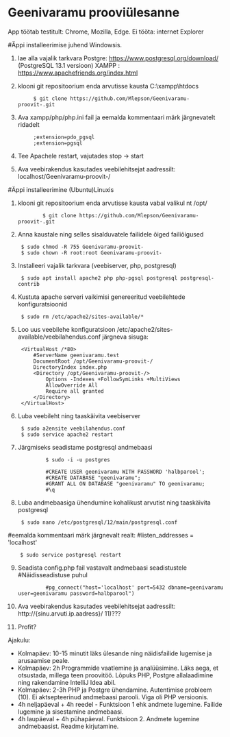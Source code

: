 # Geenivaramu prooviülesanne
App töötab testitult: Chrome, Mozilla, Edge. 
Ei tööta: internet Explorer


#Äppi installeerimise juhend Windowsis.

1) lae alla vajalik tarkvara 
Postgre: https://www.postgresql.org/download/  (PostgreSQL 13.1 versioon)
XAMPP : https://www.apachefriends.org/index.html
2) klooni git repositoorium enda arvutisse kausta C:\xampp\htdocs

            $ git clone https://github.com/Mlepson/Geenivaramu-proovit-.git
     
3) Ava xampp/php/php.ini fail ja eemalda kommentaari märk järgnevatelt ridadelt

            ;extension=pdo_pgsql
            ;extension=pgsql
4) Tee Apachele restart, vajutades stop -> start
5) Ava veebirakendus kasutades veebilehitsejat  aadressilt: localhost/Geenivaramu-proovit-/


#Äppi installeerimine (Ubuntu)Linuxis

1) klooni git repositoorium enda arvutisse kausta vabal valikul nt /opt/

               $ git clone https://github.com/Mlepson/Geenivaramu-proovit-.git
2) Anna kaustale ning selles sisalduvatele failidele õiged failiõigused

        $ sudo chmod -R 755 Geenivaramu-proovit-
        $ sudo chown -R root:root Geenivaramu-proovit-
3) Installeeri vajalik tarkvara (veebiserver, php, postgresql)

        $ sudo apt install apache2 php php-pgsql postgresql postgresql-contrib
4) Kustuta apache serveri vaikimisi genereeritud veebilehtede konfiguratsioonid

        $ sudo rm /etc/apache2/sites-available/*
5) Loo uus veebilehe konfiguratsioon /etc/apache2/sites-available/veebilahendus.conf järgneva sisuga:

        <VirtualHost /*80>
            #ServerName geenivaramu.test 
            DocumentRoot /opt/Geenivaramu-proovit-/
            DirectoryIndex index.php
            <Directory /opt/Geenivaramu-proovit-/>
                Options -Indexes +FollowSymLinks +MultiViews
                AllowOverride All
                Require all granted
            </Directory>
        </VirtualHost>

6) Luba veebileht ning taaskäivita veebiserver

        $ sudo a2ensite veebilahendus.conf
        $ sudo service apache2 restart
7) Järgmiseks seadistame postgresql andmebaasi

                $ sudo -i -u postgres

                #CREATE USER geenivaramu WITH PASSWORD 'halbparool';
                #CREATE DATABASE "geenivaramu";
                #GRANT ALL ON DATABASE "geenivaramu" TO geenivaramu;
                #\q
8) Luba andmebaasiga ühendumine kohalikust arvutist ning taaskäivita postgresql

        $ sudo nano /etc/postgresql/12/main/postgresql.conf
#eemalda kommentaari märk järgnevalt realt:
#listen_addresses = 'localhost'

        $ sudo service postgresql restart
9) Seadista config.php fail vastavalt andmebaasi seadistustele
#Näidisseadistuse puhul

                #pg_connect("host='localhost' port=5432 dbname=geenivaramu user=geenivaramu password=halbparool")
10) Ava veebirakendus kasutades veebilehitsejat  aadressilt: http://{sinu.arvuti.ip.aadress}/
11)???
12) Profit?


Ajakulu:
-  Kolmapäev: 10-15 minutit läks ülesande ning näidisfailide lugemise ja arusaamise peale.
- Kolmapäev: 2h Programmide vaatlemine ja analüüsimine. Läks aega, et otsustada, millega teen proovitöö. Lõpuks PHP, Postgre allalaadimine ning rakendamine IntelliJ Idea abil. 
- Kolmapäev: 2-3h PHP ja Postgre ühendamine. Autentimise probleem (10). Ei aktsepteerinud andmebaasi parooli. Viga oli PHP versioonis. 
- 4h neljapäeval + 4h reedel - Funktsioon 1 ehk andmete lugemine. Failide lugemine ja sisestamine andmebaasi. 
- 4h laupäeval + 4h pühapäeval. Funktsioon 2. Andmete lugemine andmebaasist. Readme kirjutamine. 




